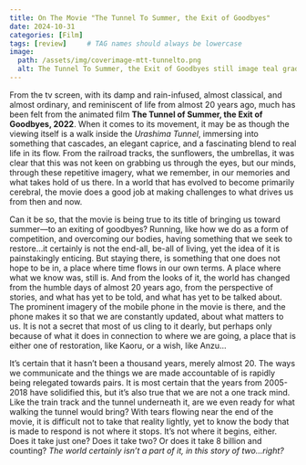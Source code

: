 ```yaml
---
title: On The Movie "The Tunnel To Summer, the Exit of Goodbyes"
date: 2024-10-31
categories: [Film]
tags: [review]     # TAG names should always be lowercase
image:
  path: /assets/img/coverimage-mtt-tunnelto.png
  alt: The Tunnel To Summer, the Exit of Goodbyes still image teal gradient
---
```


From the tv screen, with its damp and rain-infused, almost classical, and almost ordinary, and reminiscent of life from almost 20 years ago, much has been felt from the animated film **The Tunnel of Summer, the Exit of Goodbyes, 2022**. When it comes to its movement, it may be as though the viewing itself is a walk inside the *Urashima Tunnel*, immersing into something that cascades, an elegant caprice, and a fascinating blend to real life in its flow. From the railroad tracks, the sunflowers, the umbrellas, it was clear that this was not keen on grabbing us through the eyes, but our minds, through these repetitive imagery, what we remember, in our memories and what takes hold of us there. In a world that has evolved to become primarily cerebral, the movie does a good job at making challenges to what drives us from then and now.

Can it be so, that the movie is being true to its title of bringing us toward summer—to an exiting of goodbyes? Running, like how we do as a form of competition, and overcoming our bodies, having something that we seek to restore…it certainly is not the end-all, be-all of living, yet the idea of it is painstakingly enticing. But staying there, is something that one does not hope to be in, a place where time flows in our own terms. A place where what we know was, still is. And from the looks of it, the world has changed from the humble days of almost 20 years ago, from the perspective of stories, and what has yet to be told, and what has yet to be talked about. The prominent imagery of the mobile phone in the movie is there, and the phone makes it so that we are constantly updated, about what matters to us. It is not a secret that most of us cling to it dearly, but perhaps only because of what it does in connection to where we are going, a place that is either one of restoration, like Kaoru, or a wish, like Anzu…

It’s certain that it hasn’t been a thousand years, merely almost 20. The ways we communicate and the things we are made accountable of is rapidly being relegated towards pairs. It is most certain that the years from 2005-2018 have solidified this, but it’s also true that we are not a one track mind. Like the train track and the tunnel underneath it, are we even ready for what walking the tunnel would bring? With tears flowing near the end of the movie, it is difficult not to take that reality lightly, yet to know the body that is made to respond is not where it stops. It’s not where it begins, either. Does it take just one? Does it take two? Or does it take 8 billion and counting? *The world certainly isn’t a part of it, in this story of two…right?*